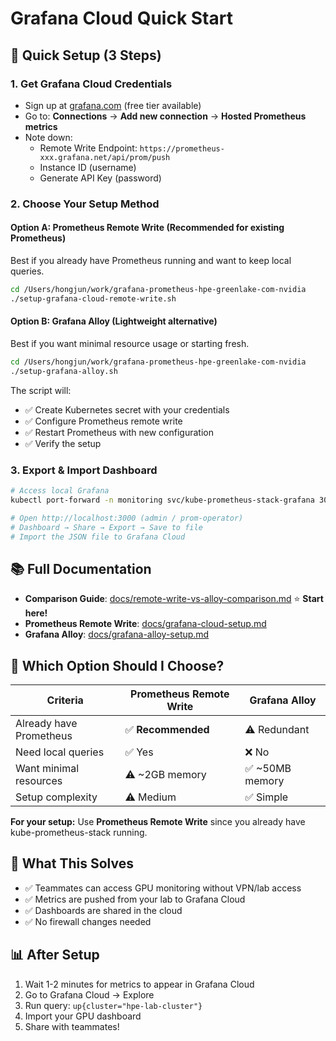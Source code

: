 # Grafana Cloud Quick Start

## 🚀 Quick Setup (3 Steps)

### 1. Get Grafana Cloud Credentials
- Sign up at [grafana.com](https://grafana.com) (free tier available)
- Go to: **Connections** → **Add new connection** → **Hosted Prometheus metrics**
- Note down:
  - Remote Write Endpoint: `https://prometheus-xxx.grafana.net/api/prom/push`
  - Instance ID (username)
  - Generate API Key (password)

### 2. Choose Your Setup Method

#### Option A: Prometheus Remote Write (Recommended for existing Prometheus)
Best if you already have Prometheus running and want to keep local queries.

```bash
cd /Users/hongjun/work/grafana-prometheus-hpe-greenlake-com-nvidia
./setup-grafana-cloud-remote-write.sh
```

#### Option B: Grafana Alloy (Lightweight alternative)
Best if you want minimal resource usage or starting fresh.

```bash
cd /Users/hongjun/work/grafana-prometheus-hpe-greenlake-com-nvidia
./setup-grafana-alloy.sh
```

The script will:
- ✅ Create Kubernetes secret with your credentials
- ✅ Configure Prometheus remote write
- ✅ Restart Prometheus with new configuration
- ✅ Verify the setup

### 3. Export & Import Dashboard
```bash
# Access local Grafana
kubectl port-forward -n monitoring svc/kube-prometheus-stack-grafana 3000:80

# Open http://localhost:3000 (admin / prom-operator)
# Dashboard → Share → Export → Save to file
# Import the JSON file to Grafana Cloud
```

## 📚 Full Documentation
- **Comparison Guide**: [docs/remote-write-vs-alloy-comparison.md](docs/remote-write-vs-alloy-comparison.md) ⭐ **Start here!**
- **Prometheus Remote Write**: [docs/grafana-cloud-setup.md](docs/grafana-cloud-setup.md)
- **Grafana Alloy**: [docs/grafana-alloy-setup.md](docs/grafana-alloy-setup.md)

## 🤔 Which Option Should I Choose?

| Criteria | Prometheus Remote Write | Grafana Alloy |
|----------|------------------------|---------------|
| Already have Prometheus | ✅ **Recommended** | ⚠️ Redundant |
| Need local queries | ✅ Yes | ❌ No |
| Want minimal resources | ⚠️ ~2GB memory | ✅ ~50MB memory |
| Setup complexity | ⚠️ Medium | ✅ Simple |

**For your setup:** Use **Prometheus Remote Write** since you already have kube-prometheus-stack running.

## 🎯 What This Solves
- ✅ Teammates can access GPU monitoring without VPN/lab access
- ✅ Metrics are pushed from your lab to Grafana Cloud
- ✅ Dashboards are shared in the cloud
- ✅ No firewall changes needed

## 📊 After Setup
1. Wait 1-2 minutes for metrics to appear in Grafana Cloud
2. Go to Grafana Cloud → Explore
3. Run query: `up{cluster="hpe-lab-cluster"}`
4. Import your GPU dashboard
5. Share with teammates!
